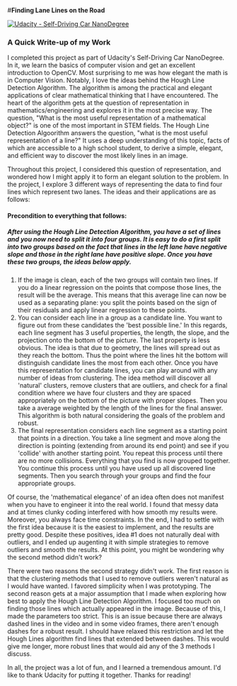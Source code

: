#**Finding Lane Lines on the Road** 

[![Udacity - Self-Driving Car NanoDegree](https://s3.amazonaws.com/udacity-sdc/github/shield-carnd.svg)](http://www.udacity.com/drive)

### A Quick Write-up of my Work


I completed this project as part of Udacity's Self-Driving Car NanoDegree. In it, we learn the basics of computer vision and get an excellent introduction to OpenCV. Most surprising to me was how elegant the math is in Computer Vision. Notably, I love the ideas behind the Hough Line Detection Algorithm. The algorithm is among the practical and elegant applications of clear mathematical thinking that I have encountered. The heart of the algorithm gets at the question of representation in mathematics/engineering and explores it in the most precise way. The question, "What is the most useful representation of a mathematical object?" is one of the most important in STEM fields. The Hough Line Detection Algoorithm answers the question, "what is the most useful representation of a line?" It uses a deep understanding of this topic, facts of which are accessible to a high school student, to derive a simple, elegant, and efficient way to discover the most likely lines in an image. 

Throughout this project, I considered this question of representation, and wondered how I might apply it to form an elegant solution to the problem. In the project, I explore 3 different ways of representing the data to find four lines which represent two lanes. The ideas and their applications are as follows:

#### Precondition to everything that follows:
##### After using the Hough Line Detection Algorithm, you have a set of lines and you now need to split it into four groups. It is easy to do a first split into two groups based on the fact that lines in the left lane have negative slope and those in the right lane have positive slope. Once you have these two groups, the ideas below apply.

 1. If the image is clean, each of the two groups will contain two lines. If you do a linear regression on the points that compose those lines, the result will be the average. This means that this average line can now be used as a separating plane: you split the points based on the sign of their residuals and apply linear regression to these points.
 1. You can consider each line in a group as a candidate line. You want to figure out from these candidates the 'best possible line.' In this regards, each line segment has 3 useful properties, the length, the slope, and the projection onto the bottom of the picture. The last property is less obvious. The idea is that due to geometry, the lines will spread out as they reach the bottom. Thus the point where the lines hit the bottom will distinguish candidate lines the most from each other. Once you have this representation for candidate lines, you can play around with any number of ideas from clustering. The idea method will discover all 'natural' clusters, remove clusters that are outliers, and check for a final condition where we have four clusters and they are spaced appropriately on the bottom of the picture with proper slopes. Then you take a average weighted by the length of the lines for the final answer. This algorithm is both natural considering the goals of the problem and robust.
 1. The final representation considers each line segment as a starting point that points in a direction. You take a line segment and move along the direction is pointing (extending from around its end point) and see if you 'collide' with another starting point. You repeat this process until there are no more collisions. Everything that you find is now grouped together. You continue this process until you have used up all discovered line segments. Then you search through your groups and find the four appropriate groups.

 Of course, the 'mathematical elegance' of an idea often does not manifest when you have to engineer it into the real world. I found that messy data and at times clunky coding interfered with how smooth my results were. Moreover, you always face time constraints. In the end, I had to settle with the first idea because it is the easiest to implement, and the results are pretty good. Despite these positives, idea #1 does not naturally deal with outliers, and I ended up augenting it with simple strategies to remove outliers and smooth the results. At this point, you might be wondering why the second method didn't work?

There were two reasons the second strategy didn't work. The first reason is that the clustering methods that I used to remove outliers weren't natural as I would have wanted. I favored simplicity when I was prototyping. The second reason gets at a major assumption that I made when exploring how best to apply the Hough Line Detection Algorithm. I focused too much on finding those lines which actually appeared in the image. Because of this, I made the parameters too strict. This is an issue because there are always dashed lines in the video and in some video frames, there aren't enough dashes for a robust result. I should have relaxed this restriction and let the Hough Lines algorithm find lines that extended between dashes. This would give me longer, more robust lines that would aid any of the 3 methods I discuss. 

In all, the project was a lot of fun, and I learned a tremendous amount. I'd like to thank Udacity for putting it together. Thanks for reading!